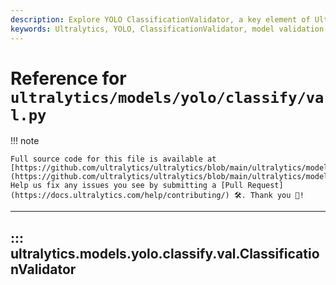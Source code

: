 ```yaml
---
description: Explore YOLO ClassificationValidator, a key element of Ultralytics YOLO models. Learn how it validates and fine-tunes model outputs.
keywords: Ultralytics, YOLO, ClassificationValidator, model validation, model fine-tuning, deep learning, computer vision
---
```


# Reference for `ultralytics/models/yolo/classify/val.py`

!!! note

    Full source code for this file is available at [https://github.com/ultralytics/ultralytics/blob/main/ultralytics/models/yolo/classify/val.py](https://github.com/ultralytics/ultralytics/blob/main/ultralytics/models/yolo/classify/val.py). Help us fix any issues you see by submitting a [Pull Request](https://docs.ultralytics.com/help/contributing/) 🛠️. Thank you 🙏!

---
## ::: ultralytics.models.yolo.classify.val.ClassificationValidator
<br><br>
